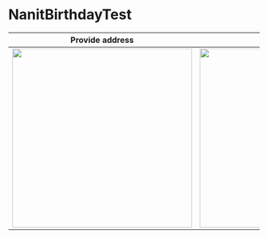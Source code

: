 # NanitBirthdayTest
| Provide address | Smple 1 | Sample 2 |
| ----------- | ----------- | ----------- |
| [<img src="https://github.com/KonstantinBerkow/NanitBirthdayTest/assets/8669019/e89953b0-e688-4d2f-83de-93c1fa1f7c01" width=360 />](image.png) | [<img src="https://github.com/KonstantinBerkow/NanitBirthdayTest/assets/8669019/e88d245b-ee11-4ca1-89b2-d83eeb255d0d" width=360 />](image.png) | [<img src="https://github.com/KonstantinBerkow/NanitBirthdayTest/assets/8669019/e36f74c2-cc52-4aa4-9afc-a79fc5a32f96" width=360 />](image.png)  |

